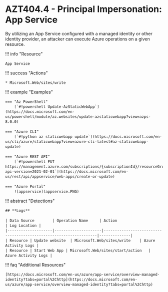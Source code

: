 # AZT404.4 - Principal Impersonation: App Service
By utilizing an App Service configured with a managed identity or other identity provider, an attacker can execute Azure operations on a given resource.

!!! info "Resource" 

	App Service

!!! success "Actions"

	* Microsoft.Web/sites/write

!!! example "Examples"

    === "Az PowerShell"
		[`#!powershell Update-AzStaticWebApp`](https://docs.microsoft.com/en-us/powershell/module/az.websites/update-azstaticwebapp?view=azps-8.0.0)
		
	=== "Azure CLI"
		[`#!python az staticwebapp update`](https://docs.microsoft.com/en-us/cli/azure/staticwebapp?view=azure-cli-latest#az-staticwebapp-update)
		
	=== "Azure REST API"	
		[`#!powershell PUT https://management.azure.com/subscriptions/{subscriptionId}/resourceGroups/{resourceGroupName}/providers/Microsoft.Web/sites/{name}?api-version=2021-02-01`](https://docs.microsoft.com/en-us/rest/api/appservice/web-apps/create-or-update)		

    === "Azure Portal"
    	![appservice](appservice.PNG)

 
!!! abstract "Detections"

	## **Logs** 

    | Data Source        | Operation Name     | Action                                                            | Log Location |
    |--------------------|---------------------|-------------------------------------------------------------------|--------------|
    | Resource | Update website	 | Microsoft.Web/sites/write	| Azure Activity Logs |
    | Resource | Start Web App | Microsoft.Web/sites/start/action	| Azure Activity Logs |

!!! faq "Additional Resources"

	[https://docs.microsoft.com/en-us/azure/app-service/overview-managed-identity?tabs=portal%2Chttp](https://docs.microsoft.com/en-us/azure/app-service/overview-managed-identity?tabs=portal%2Chttp)
